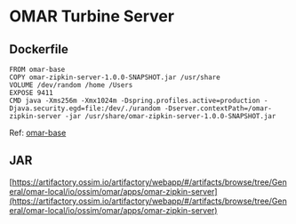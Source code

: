 # OMAR Turbine Server

## Dockerfile
```
FROM omar-base
COPY omar-zipkin-server-1.0.0-SNAPSHOT.jar /usr/share
VOLUME /dev/random /home /Users
EXPOSE 9411
CMD java -Xms256m -Xmx1024m -Dspring.profiles.active=production -Djava.security.egd=file:/dev/./urandom -Dserver.contextPath=/omar-zipkin-server -jar /usr/share/omar-zipkin-server-1.0.0-SNAPSHOT.jar
```
Ref: [omar-base](../../../omar-base/docs/install-guide/omar-base/)

## JAR
[https://artifactory.ossim.io/artifactory/webapp/#/artifacts/browse/tree/General/omar-local/io/ossim/omar/apps/omar-zipkin-server](https://artifactory.ossim.io/artifactory/webapp/#/artifacts/browse/tree/General/omar-local/io/ossim/omar/apps/omar-zipkin-server)
